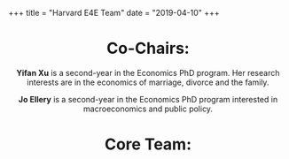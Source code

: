 +++
title = "Harvard E4E Team"
date = "2019-04-10"
+++

<center>

# Co-Chairs:

**Yifan Xu** is a second-year in the Economics PhD program. Her research interests are in the economics of marriage, divorce and the family.


**Jo Ellery** is a second-year in the Economics PhD program interested in macroeconomics and public policy.

# Core Team:

